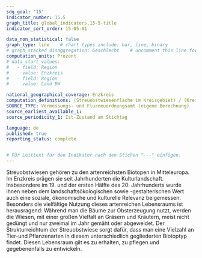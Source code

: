 ```yaml
---
sdg_goal: '15'
indicator_number: 15.5
graph_title: global_indicators.15-5-title 
indicator_sort_order: 15-05-01

data_non_statistical: false
graph_type: line    # chart types include: bar, line, binary
# graph_stacked_disaggregation: Geschlecht    # uncomment this line for stacked bars. eplace "Geschlecht" with the field of aggregation.
computation_units: Prozent
# data_start_values:
#   - field: Region
#     value: Enzkreis
#   - field: Region
#     value: Land BW

national_geographical_coverage: Enzkreis
computation_definitions: (Streuobstwiesenfläche im Kreisgebiet) / (Kreisfläche gesamt) * 100
SOURCE_TYPE: Vermessungs- und Flurneuordnungsamt (eigene Berechnung)
source_earliest_available_1:
source_periodicity_1: Ist-Zustand am Stichtag

language: de
published: true
reporting_status: complete


# Für Leittext für den Indikator nach den Stichen "---" einfügen.
---
```


Streuobstwiesen gehören zu den artenreichsten Biotopen in Mitteleuropa. Im Enzkreis prägen sie seit Jahrhunderten die Kulturlandschaft. Insbesondere im 19. und der ersten Hälfte des 20. Jahrhunderts wurde ihnen neben dem landschaftsökologischen sowie -gestalterischen Wert auch eine soziale, ökonomische und kulturelle Relevanz beigemessen. Besonders die vielfältige Nutzung dieses artenreichen Lebensraums ist herausragend: Während man die Bäume zur Obsterzeugung nutzt, werden die Wiesen, mit einer großen Vielfalt an Gräsern und Kräutern, meist nicht gedüngt und nur zweimal im Jahr gemäht oder abgeweidet. Der Strukturreichtum der Streuobstwiese sorgt dafür, dass man eine Vielzahl an Tier-und Pflanzenarten in diesem unterschiedlich gegliederten Biotoptyp findet. Diesen Lebensraum gilt es zu erhalten, zu pflegen und gegebenenfalls zu entwickeln.